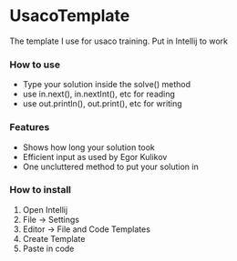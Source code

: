 # UsacoTemplate
The template I use for usaco training. Put in Intellij to work

### How to use
* Type your solution inside the solve() method
* use in.next(), in.nextInt(), etc for reading
* use out.println(), out.print(), etc for writing

### Features
* Shows how long your solution took
* Efficient input as used by Egor Kulikov
* One uncluttered method to put your solution in

### How to install
1. Open Intellij
2. File -> Settings
3. Editor -> File and Code Templates
4. Create Template
5. Paste in code
